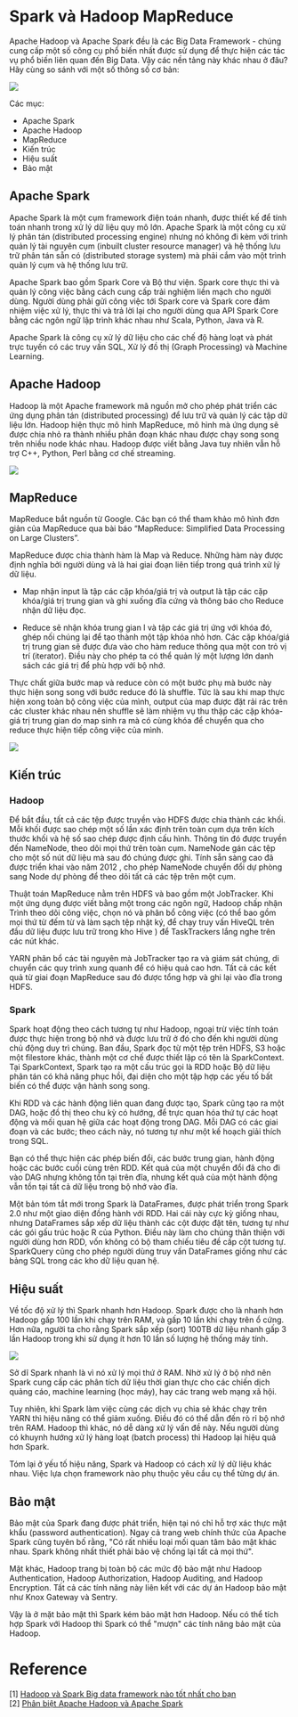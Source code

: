 # Spark và Hadoop MapReduce

Apache Hadoop và Apache Spark đều là các Big Data Framework - chúng cung cấp một số công cụ phổ biến nhất được sử dụng để thực hiện các tác vụ phổ biến liên quan đến Big Data. Vậy các nền tảng này khác nhau ở đâu? Hãy cùng so sánh với một số thông số cơ bản:

<img src='https://www.scnsoft.com/blog-pictures/business-intelligence/spark-vs-hadoop.png'>

Các mục:
* Apache Spark
* Apache Hadoop
* MapReduce
* Kiến trúc
* Hiệu suất
* Bảo mật

## Apache Spark
Apache Spark là một cụm framework điện toán nhanh, được thiết kế để tính toán nhanh trong xử lý dữ liệu quy mô lớn. Apache Spark là một công cụ xử lý phân tán (distributed processing engine) nhưng nó không đi kèm với trình quản lý tài nguyên cụm (inbuilt cluster resource manager) và hệ thống lưu trữ phân tán sẵn có (distributed storage system) mà phải cắm vào một trình quản lý cụm và hệ thống lưu trữ.

Apache Spark bao gồm Spark Core và Bộ thư viện. Spark core thực thi và quản lý công việc bằng cách cung cấp trải nghiệm liền mạch cho người dùng. Người dùng phải gửi công việc tới Spark core và Spark core đảm nhiệm việc xử lý, thực thi và trả lời lại cho người dùng qua API Spark Core bằng các ngôn ngữ lập trình khác nhau như Scala, Python, Java và R.

Apache Spark là công cụ xử lý dữ liệu cho các chế độ hàng loạt và phát trực tuyến có các truy vấn SQL, Xử lý đồ thị (Graph Processing) và Machine Learning.

## Apache Hadoop
Hadoop là một Apache framework mã nguồn mở cho phép phát triển các ứng dụng phân tán (distributed processing) để lưu trữ và quản lý các tập dữ liệu lớn. Hadoop hiện thực mô hình MapReduce, mô hình mà ứng dụng sẽ được chia nhỏ ra thành nhiều phân đoạn khác nhau được chạy song song trên nhiều node khác nhau. Hadoop được viết bằng Java tuy nhiên vẫn hỗ trợ C++, Python, Perl bằng cơ chế streaming.

<img src="https://topdev.vn/blog/wp-content/uploads/2019/06/hadoop_architecture.jpg">

## MapReduce
MapReduce bắt nguồn từ Google. Các bạn có thể tham khảo mô hình đơn giản của MapReduce qua bài báo “MapReduce: Simplified Data Processing on Large Clusters”.

MapReduce được chia thành hàm là Map và Reduce. Những hàm này được định nghĩa bởi người dùng và là hai giai đoạn liên tiếp trong quá trình xử lý dữ liệu.

+ Map nhận input là tập các cặp khóa/giá trị và output là tập các cặp khóa/giá trị trung gian và ghi xuống đĩa cứng và thông báo cho Reduce nhận dữ liệu đọc.

+ Reduce sẽ nhận khóa trung gian I và tập các giá trị ứng với khóa đó, ghép nối chúng lại để tạo thành một tập khóa nhỏ hơn. Các cặp khóa/giá trị trung gian sẽ  được đưa vào cho hàm reduce thông qua một con trỏ vị trí (iterator). Điều này cho phép ta có thể quản lý một lượng lớn danh sách các giá trị để phù hợp với bộ nhớ.

Thực chất giữa bước map và reduce còn có một bước phụ mà bước này thực hiện song song với bước reduce đó là shuffle. Tức là sau khi map thực hiện xong toàn bộ công việc của mình,  output của map được đặt rải rác trên các cluster khác nhau nên shuffle sẽ làm nhiệm vụ thu thập các cặp khóa-giá trị trung gian do map sinh ra mà có cùng khóa để chuyển qua cho reduce thực hiện tiếp công việc của mình.

<img src="https://expressmagazine.net/sites/default/files/imagesArticle/mapreduce_work_structure.png">

## Kiến trúc
### Hadoop
Để bắt đầu, tất cả các tệp được truyền vào HDFS được chia thành các khối. Mỗi khối được sao chép một số lần xác định trên toàn cụm dựa trên kích thước khối và hệ số sao chép được định cấu hình. Thông tin đó được truyền đến NameNode, theo dõi mọi thứ trên toàn cụm. NameNode gán các tệp cho một số nút dữ liệu mà sau đó chúng được ghi. Tính sẵn sàng cao đã được  triển khai vào năm 2012 , cho phép NameNode chuyển đổi dự phòng sang Node dự phòng để theo dõi tất cả các tệp trên một cụm.

Thuật toán MapReduce nằm trên HDFS và bao gồm một JobTracker. Khi một ứng dụng được viết bằng một trong các ngôn ngữ, Hadoop chấp nhận Trình theo dõi công việc, chọn nó và phân bổ công việc (có thể bao gồm mọi thứ từ đếm từ và làm sạch tệp nhật ký, để chạy truy vấn HiveQL trên đầu dữ liệu được lưu trữ trong kho Hive ) để TaskTrackers lắng nghe trên các nút khác.

YARN phân bổ các tài nguyên mà JobTracker tạo ra và giám sát chúng, di chuyển các quy trình xung quanh để có hiệu quả cao hơn. Tất cả các kết quả từ giai đoạn MapReduce sau đó được tổng hợp và ghi lại vào đĩa trong HDFS.

### Spark
Spark hoạt động theo cách tương tự như Hadoop, ngoại trừ việc tính toán được thực hiện trong bộ nhớ và được lưu trữ ở đó cho đến khi người dùng chủ động duy trì chúng. Ban đầu, Spark đọc từ một tệp trên HDFS, S3 hoặc một filestore khác, thành một cơ chế được thiết lập có tên là SparkContext. Tại SparkContext, Spark tạo ra một cấu trúc gọi là RDD hoặc Bộ dữ liệu phân tán có khả năng phục hồi, đại diện cho một tập hợp các yếu tố bất biến có thể được vận hành song song.

Khi RDD và các hành động liên quan đang được tạo, Spark cũng tạo ra một DAG, hoặc đồ thị theo chu kỳ có hướng, để trực quan hóa thứ tự các hoạt động và mối quan hệ giữa các hoạt động trong DAG. Mỗi DAG có các giai đoạn và các bước; theo cách này, nó tương tự như một kế hoạch giải thích trong SQL.  

Bạn có thể thực hiện các phép biến đổi, các bước trung gian, hành động hoặc các bước cuối cùng trên RDD. Kết quả của một chuyển đổi đã cho đi vào DAG nhưng không tồn tại trên đĩa, nhưng kết quả của một hành động vẫn tồn tại tất cả dữ liệu trong bộ nhớ vào đĩa.

Một bản tóm tắt mới trong Spark là DataFrames, được phát triển trong Spark 2.0 như một giao diện đồng hành với RDD. Hai cái này cực kỳ giống nhau, nhưng DataFrames sắp xếp dữ liệu thành các cột được đặt tên, tương tự như các gói gấu trúc hoặc R của Python. Điều này làm cho chúng thân thiện với người dùng hơn RDD, vốn không có bộ tham chiếu tiêu đề cấp cột tương tự. SparkQuery cũng cho phép người dùng truy vấn DataFrames giống như các bảng SQL trong các kho dữ liệu quan hệ.  

## Hiệu suất
Về tốc độ xử lý thì Spark nhanh hơn Hadoop. Spark được cho là nhanh hơn Hadoop gấp 100 lần khi chạy trên RAM, và gấp 10 lần khi chạy trên ổ cứng. Hơn nữa, người ta cho rằng Spark sắp xếp (sort) 100TB dữ liệu nhanh gấp 3 lần Hadoop trong khi sử dụng ít hơn 10 lần số lượng hệ thống máy tính.

<img src="https://images.viblo.asia/de17071c-f13c-41c9-80ad-b39401d16cc2.jpg">

Sở dĩ Spark nhanh là vì nó xử lý mọi thứ ở RAM. Nhờ xử lý ở bộ nhớ nên Spark cung cấp các phân tích dữ liệu thời gian thực cho các chiến dịch quảng cáo, machine learning (học máy), hay các trang web mạng xã hội.

Tuy nhiên, khi Spark làm việc cùng các dịch vụ chia sẻ khác chạy trên YARN thì hiệu năng có thể giảm xuống. Điều đó có thể dẫn đến rò rỉ bộ nhớ trên RAM. Hadoop thì khác, nó dễ dàng xử lý vấn đề này. Nếu người dùng có khuynh hướng xử lý hàng loạt (batch process) thì Hadoop lại hiệu quả hơn Spark.

Tóm lại ở yếu tố hiệu năng, Spark và Hadoop có cách xử lý dữ liệu khác nhau. Việc lựa chọn framework nào phụ thuộc yêu cầu cụ thể từng dự án.

## Bảo mật
Bảo mật của Spark đang được phát triển, hiện tại nó chỉ hỗ trợ xác thực mật khẩu (password authentication). Ngay cả trang web chính thức của Apache Spark cũng tuyên bố rằng, "Có rất nhiều loại mối quan tâm bảo mật khác nhau. Spark không nhất thiết phải bảo vệ chống lại tất cả mọi thứ".

Mặt khác, Hadoop trang bị toàn bộ các mức độ bảo mật như Hadoop Authentication, Hadoop Authorization, Hadoop Auditing, and Hadoop Encryption. Tất cả các tính năng này liên kết với các dự án Hadoop bảo mật như Knox Gateway và Sentry.

Vậy là ở mặt bảo mật thì Spark kém bảo mật hơn Hadoop. Nếu có thể tích hợp Spark với Hadoop thì Spark có thể "mượn" các tính năng bảo mật của Hadoop.

# Reference
[1] <a href="https://viblo.asia/p/hadoop-va-spark-big-data-framework-nao-tot-nhat-cho-ban-4dbZNqRqKYM">Hadoop và Spark Big data framework nào tốt nhất cho bạn</a>
</br>
[2] <a href="https://cloudfun.vn/threads/phan-biet-apache-hadoop-va-apache-spark.94/">Phân biệt Apache Hadoop và Apache Spark</a>
